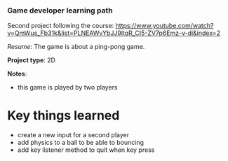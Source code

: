 ### Game developer learning path

Second project following the course: https://www.youtube.com/watch?v=QmWus_Fb31k&list=PLNEAWvYbJJ9ltqR_CI5-ZV7p6Emz-v-di&index=2

_Resume_: The game is about a ping-pong game.

__Project type__: 2D 

__Notes__:
 - this game is played by two players 

# Key things learned
 - create a new input for a second player
 - add physics to a ball to be able to bouncing
 - add key listener method to quit when key press
